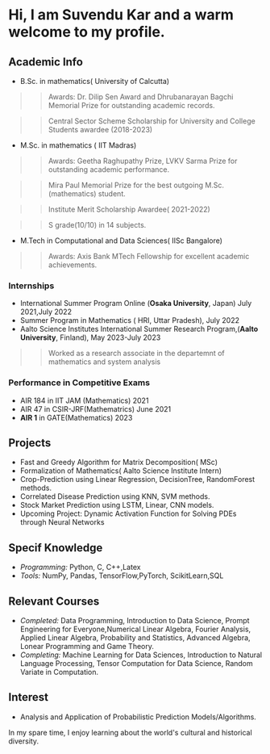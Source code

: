 # Hi, I am Suvendu Kar and a warm welcome to my profile.
## Academic Info
- B.Sc. in mathematics( University of Calcutta)
>> Awards: Dr. Dilip Sen Award and Dhrubanarayan Bagchi Memorial Prize for outstanding academic records.

>> Central Sector Scheme Scholarship for University and College Students awardee (2018-2023)
- M.Sc. in mathematics ( IIT Madras)
>>Awards: Geetha Raghupathy Prize, LVKV Sarma Prize for outstanding academic performance.

>>Mira Paul Memorial Prize for the best outgoing M.Sc. (mathematics) student.

>>Institute Merit Scholarship Awardee( 2021-2022)

>>S grade(10/10) in 14 subjects.
- M.Tech in Computational and Data Sciences( IISc Bangalore)
>> Awards: Axis Bank MTech Fellowship for excellent academic achievements.

### Internships
- International Summer Program Online (**Osaka University**, Japan) July 2021,July 2022
- Summer Program in Mathematics ( HRI, Uttar Pradesh), July 2022
- Aalto Science Institutes International Summer Research Program,(**Aalto University**, Finland), May 2023-July 2023
>> Worked as a research associate in the departemnt of mathematics and system analysis 
### Performance in Competitive Exams
- AIR 184 in IIT JAM (Mathematics) 2021
- AIR 47 in CSIR-JRF(Mathematrics) June 2021
- **AIR 1** in GATE(Mathematics) 2023
## Projects
- Fast and Greedy Algorithm for Matrix Decomposition( MSc)
- Formalization of Mathematics( Aalto Science Institute Intern)
- Crop-Prediction using Linear Regression, DecisionTree, RandomForest methods.
- Correlated Disease Prediction using KNN, SVM methods.
- Stock Market Prediction using LSTM, Linear, CNN models.
- Upcoming Project: Dynamic Activation Function for Solving PDEs through Neural Networks
## Specif Knowledge
- *Programming:* Python, C, C++,Latex
- *Tools:* NumPy, Pandas, TensorFlow,PyTorch, ScikitLearn,SQL
## Relevant Courses
- *Completed:* Data Programming, Introduction to Data Science, Prompt Engineering for Everyone,Numerical Linear Algebra,  Fourier Analysis, Applied Linear Algebra, Probability and Statistics, Advanced Algebra, Lonear Programming and Game Theory. 
- *Completing:* Machine Learning for Data Sciences, Introduction to Natural Language Processing, Tensor Computation for Data Science, Random Variate in Computation.
## Interest
- Analysis and Application of Probabilistic Prediction Models/Algorithms.

  
In my spare time, I enjoy learning about the world's cultural and historical diversity.


